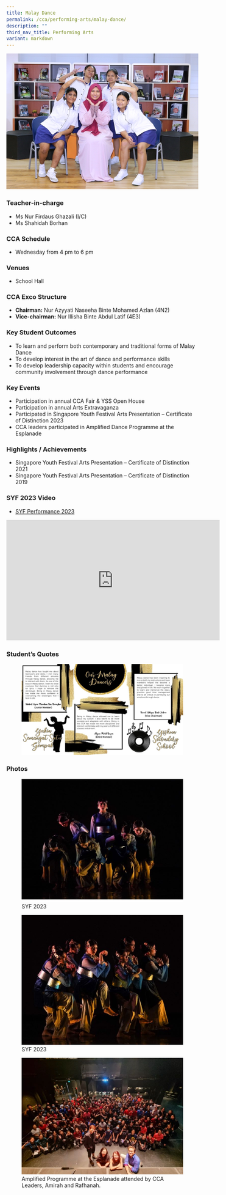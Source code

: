 ```yaml
---
title: Malay Dance
permalink: /cca/performing-arts/malay-dance/
description: ""
third_nav_title: Performing Arts
variant: markdown
---
```

![](/images/StudDevelopment/CCAs/PerformingArts/MalayDance/malay%20dance_2023.JPG)

### Teacher-in-charge
* Ms Nur Firdaus Ghazali (I/C)
* Ms Shahidah Borhan

### CCA Schedule
* Wednesday from 4 pm to 6 pm

### Venues
* School Hall

### CCA Exco Structure

* **Chairman:** Nur Azyyati Naseeha Binte Mohamed Azlan (4N2)
* **Vice-chairman:** Nur Illisha Binte Abdul Latif (4E3)

### Key Student Outcomes

* To learn and perform both contemporary and traditional forms of Malay Dance
* To develop interest in the art of dance and performance skills
* To develop leadership capacity within students and encourage community involvement through dance performance

### Key Events

* Participation in annual CCA Fair &amp; YSS Open House
* Participation in annual Arts Extravaganza
* Participated in Singapore Youth Festival Arts Presentation – Certificate of Distinction 2023
* CCA leaders participated in Amplified Dance Programme at the Esplanade

### Highlights / Achievements

* Singapore Youth Festival Arts Presentation – Certificate of Distinction 2021
* Singapore Youth Festival Arts Presentation – Certificate of Distinction 2019


### SYF 2023 Video

* [SYF Performance 2023](https://youtu.be/HUSPJbOy8N0)

<iframe allowfullscreen="" allow="accelerometer; autoplay; clipboard-write; encrypted-media; gyroscope; picture-in-picture; web-share" frameborder="0" title="YouTube video player" src="https://www.youtube.com/embed/HUSPJbOy8N0" height="315" width="560"></iframe>


### Student’s Quotes


<figure><img src="/images/StudDevelopment/CCAs/PerformingArts/MalayDance/Malay-Dance-Quote.jpg"></figure>

### Photos


<figure><img src="/images/StudDevelopment/CCAs/PerformingArts/MalayDance/MalayD1_2023.jpg"><figcaption>SYF 2023</figcaption></figure>

<figure><img src="/images/StudDevelopment/CCAs/PerformingArts/MalayDance/MalayD2_2023.jpg"><figcaption>SYF 2023</figcaption></figure>

<figure><img src="/images/StudDevelopment/CCAs/PerformingArts/MalayDance/MalayD3_2023.jpg"><figcaption>Amplified Programme at the Esplanade attended by CCA Leaders, Amirah and Rafhanah.</figcaption></figure>